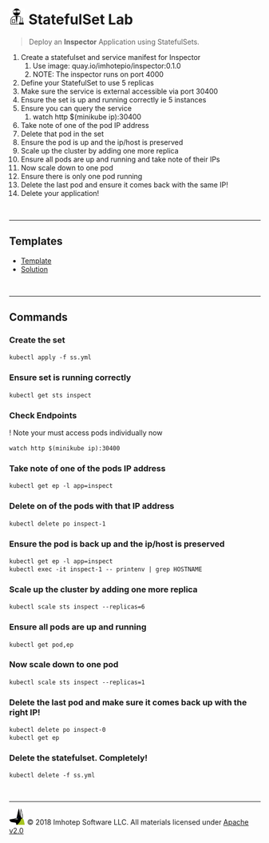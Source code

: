 # <img src="../assets/lab.png" width="32" height="auto"/> StatefulSet Lab

> Deploy an **Inspector** Application using StatefulSets.

1. Create a statefulset and service manifest for Inspector
    1. Use image: quay.io/imhotepio/inspector:0.1.0
    2. NOTE: The inspector runs on port 4000
2. Define your StatefulSet to use 5 replicas
3. Make sure the service is external accessible via port 30400
4. Ensure the set is up and running correctly ie 5 instances
5. Ensure you can query the service
   1. watch http $(minikube ip):30400
6. Take note of one of the pod IP address
7. Delete that pod in the set
8. Ensure the pod is up and the ip/host is preserved
9. Scale up the cluster by adding one more replica
10. Ensure all pods are up and running and take note of their IPs
11. Now scale down to one pod
12. Ensure there is only one pod running
13. Delete the last pod and ensure it comes back with the same IP!
14. Delete your application!

<br/>

---
## Templates

+ [Template](./tpl.yml)
+ [Solution](./ss.yml)

<br/>

---
## Commands

### Create the set

```shell
kubectl apply -f ss.yml
```

### Ensure set is running correctly

```shell
kubectl get sts inspect
```

### Check Endpoints

! Note your must access pods individually now

```shell
watch http $(minikube ip):30400
```

### Take note of one of the pods IP address

```shell
kubectl get ep -l app=inspect
```

### Delete on of the pods with that IP address

```shell
kubectl delete po inspect-1
```

### Ensure the pod is back up and the ip/host is preserved

```shell
kubectl get ep -l app=inspect
kubectl exec -it inspect-1 -- printenv | grep HOSTNAME
```

### Scale up the cluster by adding one more replica

```shell
kubectl scale sts inspect --replicas=6
```

### Ensure all pods are up and running

```shell
kubectl get pod,ep
```

### Now scale down to one pod

```shell
kubectl scale sts inspect --replicas=1
```

### Delete the last pod and make sure it comes back up with the right IP!

```shell
kubectl delete po inspect-0
kubectl get ep
```

### Delete the statefulset. Completely!

```shell
kubectl delete -f ss.yml
```

<br/>

---
<img src="../assets/imhotep_logo.png" width="32" height="auto"/> © 2018 Imhotep Software LLC.
All materials licensed under [Apache v2.0](http://www.apache.org/licenses/LICENSE-2.0)